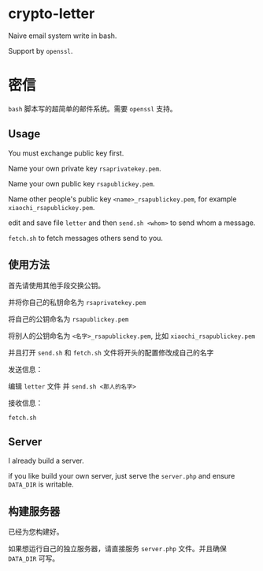 # crypto-letter

Naive email system write in bash.

Support by `openssl`.

# 密信

`bash` 脚本写的超简单的邮件系统。需要 `openssl` 支持。

## Usage

You must exchange public key first.

Name your own private key `rsaprivatekey.pem`.

Name your own public key `rsapublickey.pem`.

Name other people's public key `<name>_rsapublickey.pem`, for example `xiaochi_rsapublickey.pem`.

edit and save file `letter` and then `send.sh <whom>` to send whom a message.

`fetch.sh` to fetch messages others send to you.

## 使用方法

首先请使用其他手段交换公钥。

并将你自己的私钥命名为 `rsaprivatekey.pem`

将自己的公钥命名为 `rsapublickey.pem`

将别人的公钥命名为 `<名字>_rsapublickey.pem`, 比如 `xiaochi_rsapublickey.pem`

并且打开 `send.sh` 和 `fetch.sh` 文件将开头的配置修改成自己的名字

发送信息：

编辑 `letter` 文件 并 `send.sh <那人的名字>`

接收信息：

`fetch.sh`

## Server

I already build a server.

if you like build your own server, just serve the `server.php` and ensure `DATA_DIR` is writable.

## 构建服务器

已经为您构建好。

如果想运行自己的独立服务器，请直接服务 `server.php` 文件。并且确保 `DATA_DIR` 可写。
